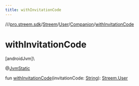 ```yaml
---
title: withInvitationCode
---
```

//[<root>](../../../../../index.html)/[pro.streem.sdk](../../../index.html)/[Streem](../../index.html)/[User](../index.html)/[Companion](index.html)/[withInvitationCode](with-invitation-code.html)



# withInvitationCode



[androidJvm]\




@[JvmStatic](https://kotlinlang.org/api/latest/jvm/stdlib/kotlin.jvm/-jvm-static/index.html)



fun [withInvitationCode](with-invitation-code.html)(invitationCode: [String](https://kotlinlang.org/api/latest/jvm/stdlib/kotlin/-string/index.html)): [Streem.User](../index.html)




